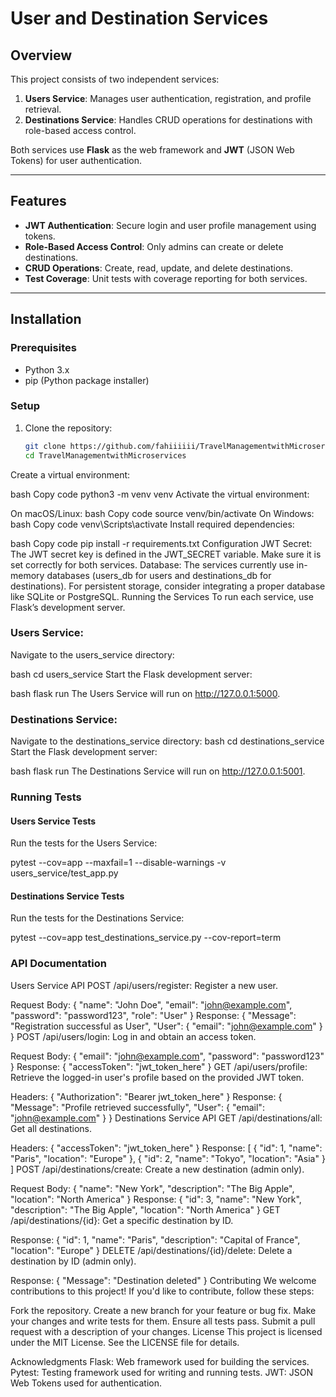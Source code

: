 # User and Destination Services

## Overview
This project consists of two independent services:
1. **Users Service**: Manages user authentication, registration, and profile retrieval.
2. **Destinations Service**: Handles CRUD operations for destinations with role-based access control.

Both services use **Flask** as the web framework and **JWT** (JSON Web Tokens) for user authentication.

---

## Features
- **JWT Authentication**: Secure login and user profile management using tokens.
- **Role-Based Access Control**: Only admins can create or delete destinations.
- **CRUD Operations**: Create, read, update, and delete destinations.
- **Test Coverage**: Unit tests with coverage reporting for both services.

---

## Installation

### Prerequisites
- Python 3.x
- pip (Python package installer)

### Setup
1. Clone the repository:
   ```bash
   git clone https://github.com/fahiiiiii/TravelManagementwithMicroservices/tree/main
   cd TravelManagementwithMicroservices
Create a virtual environment:

bash
Copy code
python3 -m venv venv
Activate the virtual environment:

On macOS/Linux:
bash
Copy code
source venv/bin/activate
On Windows:
bash
Copy code
venv\Scripts\activate
Install required dependencies:

bash
Copy code
pip install -r requirements.txt
Configuration
JWT Secret: The JWT secret key is defined in the JWT_SECRET variable. Make sure it is set correctly for both services.
Database: The services currently use in-memory databases (users_db for users and destinations_db for destinations). For persistent storage, consider integrating a proper database like SQLite or PostgreSQL.
Running the Services
To run each service, use Flask’s development server.

### Users Service:
Navigate to the users_service directory:

bash
cd users_service
Start the Flask development server:

bash
flask run
The Users Service will run on http://127.0.0.1:5000.


### Destinations Service:
Navigate to the destinations_service directory:
bash
cd destinations_service
Start the Flask development server:

bash
flask run
The Destinations Service will run on http://127.0.0.1:5001.


###  Running Tests
#### Users Service Tests
Run the tests for the Users Service:


pytest --cov=app --maxfail=1 --disable-warnings -v users_service/test_app.py

#### Destinations Service Tests
Run the tests for the Destinations Service:


pytest --cov=app test_destinations_service.py --cov-report=term

### API Documentation
Users Service API
POST /api/users/register: Register a new user.

Request Body: { "name": "John Doe", "email": "john@example.com", "password": "password123", "role": "User" }
Response: { "Message": "Registration successful as User", "User": { "email": "john@example.com" } }
POST /api/users/login: Log in and obtain an access token.

Request Body: { "email": "john@example.com", "password": "password123" }
Response: { "accessToken": "jwt_token_here" }
GET /api/users/profile: Retrieve the logged-in user's profile based on the provided JWT token.

Headers: { "Authorization": "Bearer jwt_token_here" }
Response: { "Message": "Profile retrieved successfully", "User": { "email": "john@example.com" } }
Destinations Service API
GET /api/destinations/all: Get all destinations.

Headers: { "accessToken": "jwt_token_here" }
Response: [ { "id": 1, "name": "Paris", "location": "Europe" }, { "id": 2, "name": "Tokyo", "location": "Asia" } ]
POST /api/destinations/create: Create a new destination (admin only).

Request Body: { "name": "New York", "description": "The Big Apple", "location": "North America" }
Response: { "id": 3, "name": "New York", "description": "The Big Apple", "location": "North America" }
GET /api/destinations/{id}: Get a specific destination by ID.

Response: { "id": 1, "name": "Paris", "description": "Capital of France", "location": "Europe" }
DELETE /api/destinations/{id}/delete: Delete a destination by ID (admin only).

Response: { "Message": "Destination deleted" }
Contributing
We welcome contributions to this project! If you'd like to contribute, follow these steps:

Fork the repository.
Create a new branch for your feature or bug fix.
Make your changes and write tests for them.
Ensure all tests pass.
Submit a pull request with a description of your changes.
License
This project is licensed under the MIT License. See the LICENSE file for details.

Acknowledgments
Flask: Web framework used for building the services.
Pytest: Testing framework used for writing and running tests.
JWT: JSON Web Tokens used for authentication.
